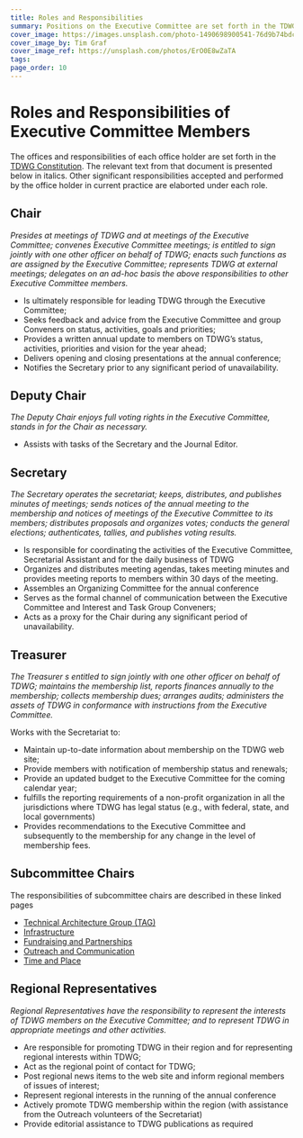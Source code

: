 ```yaml
---
title: Roles and Responsibilities
summary: Positions on the Executive Committee are set forth in the TDWG Constitution. The responsibilities of each position are described below and on the linked pages, where appropriate.
cover_image: https://images.unsplash.com/photo-1490698900541-76d9b74bdcac
cover_image_by: Tim Graf
cover_image_ref: https://unsplash.com/photos/ErO0E8wZaTA
tags: 
page_order: 10
---
```


# Roles and Responsibilities of Executive Committee Members

The offices and responsibilities of each office holder are set forth in the [TDWG Constitution](/about/constitution/).  The relevant text from that document is presented below in italics.  Other significant responsibilities accepted and performed by the office holder in current practice are elaborted under each role. 

## Chair

*Presides at meetings of TDWG and at meetings of the Executive Committee; convenes 
Executive Committee meetings; is entitled to sign jointly with one other officer on 
behalf of TDWG; enacts such functions as are assigned by the Executive Committee; 
represents TDWG at external meetings; delegates on an ad-hoc basis the above 
responsibilities to other Executive Committee members.* 

- Is ultimately responsible for leading TDWG through the Executive
Committee;
- Seeks feedback and advice from the Executive Committee and
group Conveners on status, activities, goals and priorities;
- Provides a written annual update to members on TDWG’s status,
activities, priorities and vision for the year ahead;
- Delivers opening and closing presentations at the annual conference;
- Notifies the Secretary prior to any significant period of unavailability.


## Deputy Chair

*The Deputy Chair enjoys full voting rights in the Executive Committee, stands 
in for the Chair as necessary.* 

- Assists with tasks of the Secretary and the Journal Editor.


## Secretary

*The Secretary operates the secretariat; keeps, distributes, and publishes minutes of meetings; sends notices of the annual meeting to the membership and notices of meetings of the Executive Committee to its members; distributes proposals and organizes votes; conducts the general elections; authenticates, tallies, and publishes voting results.* 

- Is responsible for coordinating the activities of the Executive
Committee, Secretarial Assistant and for the daily business of TDWG
- Organizes and distributes meeting agendas, takes meeting minutes and
provides meeting reports to members within 30 days of the meeting.
- Assembles an Organizing Committee for the annual conference
- Serves as the formal channel of communication between the 
Executive Committee and Interest and Task Group Conveners;
- Acts as a proxy for the Chair during any significant period of
unavailability. 


## Treasurer

*The Treasurer s entitled to sign jointly with one other officer on behalf of TDWG;
maintains the membership list, reports finances annually to the
membership; collects membership dues; arranges audits; administers the
assets of TDWG in conformance with instructions from the Executive
Committee.* 

Works with the Secretariat to:

- Maintain up-to-date information about membership on the
TDWG web site;
- Provide members with notification of membership status and renewals;
- Provide an updated budget to the Executive Committee for the
coming calendar year;
- fulfills the reporting requirements of a non-profit organization in all the jurisdictions 
where TDWG has legal status (e.g., with federal, state, and local governments)
- Provides recommendations to the Executive Committee and subsequently
to the membership for any change in the level of membership fees.


## Subcommittee Chairs

The responsibilities of subcommittee chairs are described in these linked pages

- [Technical Architecture Group (TAG)](/about/committees/tag/)
- [Infrastructure](/about/committees/infrastructure/)
- [Fundraising and Partnerships](/about/committees/fundraising/)
- [Outreach and Communication](/about/committees/outreach/)
- [Time and Place](/about/committees/tardis/)


## Regional Representatives

*Regional Representatives have the responsibility to represent the interests of TDWG members on
the Executive Committee; and to represent TDWG in appropriate meetings
and other activities.*

- Are responsible for promoting TDWG in their region and for
representing regional interests within TDWG;
- Act as the regional point of contact for TDWG;
- Post regional news items to the web site and inform regional members
of issues of interest;
- Represent regional interests in the running of the annual conference 
- Actively promote TDWG membership within the region (with assistance from
the Outreach volunteers of the Secretariat)
- Provide editorial assistance to TDWG publications as required

